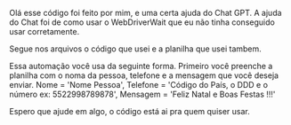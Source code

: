 Olá esse código foi feito por mim, e uma certa ajuda do Chat GPT.
A ajuda do Chat foi de como usar o WebDriverWait que eu não tinha conseguido usar corretamente.

Segue nos arquivos o código que usei e a planilha que usei tambem.

Essa automação você usa da seguinte forma. Primeiro você preenche a planilha com o noma da pessoa, telefone e a mensagem que você deseja enviar.
Nome = 'Nome Pessoa', Telefone = 'Código do País, o DDD e o número ex: 5522998789878', Mensagem = 'Feliz Natal e Boas Festas !!!'

Espero que ajude em algo, o código está ai pra quem quiser usar.
